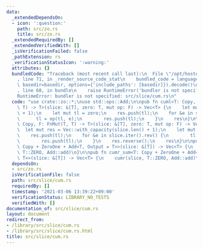 ```yaml
---
data:
  _extendedDependsOn:
  - icon: ':question:'
    path: src/zo.rs
    title: src/zo.rs
  _extendedRequiredBy: []
  _extendedVerifiedWith: []
  _isVerificationFailed: false
  _pathExtension: rs
  _verificationStatusIcon: ':warning:'
  attributes: {}
  bundledCode: "Traceback (most recent call last):\n  File \"/opt/hostedtoolcache/Python/3.9.2/x64/lib/python3.9/site-packages/onlinejudge_verify/documentation/build.py\"\
    , line 71, in _render_source_code_stat\n    bundled_code = language.bundle(stat.path,\
    \ basedir=basedir, options={'include_paths': [basedir]}).decode()\n  File \"/opt/hostedtoolcache/Python/3.9.2/x64/lib/python3.9/site-packages/onlinejudge_verify/languages/user_defined.py\"\
    , line 68, in bundle\n    raise RuntimeError('bundler is not specified: {}'.format(path.as_posix()))\n\
    RuntimeError: bundler is not specified: src/slice/cum.rs\n"
  code: "use crate::zo::*;\nuse std::ops::Add;\n\npub fn cuml<T: Copy, F: FnMut(T,\
    \ T) -> T>(slice: &[T], zero: T, mut op: F) -> Vec<T> {\n    let mut res = Vec::with_capacity(slice.len()\
    \ + 1);\n    let mut tl = zero;\n    res.push(tl);\n    for &e in slice {\n  \
    \      tl = op(tl, e);\n        res.push(tl);\n    }\n    res\n}\n\npub fn cumr<T:\
    \ Copy, F: FnMut(T, T) -> T>(slice: &[T], zero: T, mut op: F) -> Vec<T> {\n  \
    \  let mut res = Vec::with_capacity(slice.len() + 1);\n    let mut tl = zero;\n\
    \    res.push(tl);\n    for &e in slice.iter().rev() {\n        tl = op(e, tl);\n\
    \        res.push(tl);\n    }\n    res.reverse();\n    res\n}\n\npub fn cuml_sum<T:\
    \ Copy + ZeroOne + Add<T, Output = T>>(slice: &[T]) -> Vec<T> {\n    cuml(slice,\
    \ T::ZERO, Add::add)\n}\n\npub fn cumr_sum<T: Copy + ZeroOne + Add<T, Output =\
    \ T>>(slice: &[T]) -> Vec<T> {\n    cumr(slice, T::ZERO, Add::add)\n}\n"
  dependsOn:
  - src/zo.rs
  isVerificationFile: false
  path: src/slice/cum.rs
  requiredBy: []
  timestamp: '2021-03-06 13:39:22+09:00'
  verificationStatus: LIBRARY_NO_TESTS
  verifiedWith: []
documentation_of: src/slice/cum.rs
layout: document
redirect_from:
- /library/src/slice/cum.rs
- /library/src/slice/cum.rs.html
title: src/slice/cum.rs
---
```

